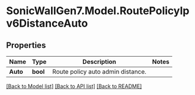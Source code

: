 # SonicWallGen7.Model.RoutePolicyIpv6DistanceAuto

## Properties

Name | Type | Description | Notes
------------ | ------------- | ------------- | -------------
**Auto** | **bool** | Route policy auto admin distance. | 

[[Back to Model list]](../README.md#documentation-for-models) [[Back to API list]](../README.md#documentation-for-api-endpoints) [[Back to README]](../README.md)

